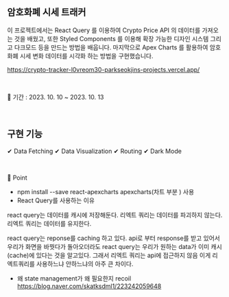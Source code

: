 ## 암호화폐 시세 트래커

이 프로젝트에서는 React Query 를 이용하여 Crypto Price API 의 데이터를 가져오는 것을 배웠고, 또한 Styled Components 를 이용해 확장 가능한 디자인 시스템 그리고 다크모드 등을 만드는 방법을 배웁니다. 
마지막으로 Apex Charts 를 활용하여 암호화폐 시세 변화 데이터를 시각화 하는 방법을 구현했습니다.

https://crypto-tracker-l0vreom30-parkseokjins-projects.vercel.app/

<br/>

📅 기간 : 2023. 10. 10 ~ 2023. 10. 13

<br/>


## 구현 기능 

✔  Data Fetching
✔  Data Visualization
✔  Routing
✔  Dark Mode


<br/>

📌 Point


* npm install --save react-apexcharts apexcharts(차트 부분 ) 사용
* React Query를 사용하는 이유

react query는 데이터를 캐시에 저장해둔다.
리엑트 쿼리는 데이터를 파괴하지 않는다.
리엑트 쿼리는 데이터를 유지한다.

react query는 reponse를 caching 하고 있다. api로 부터 response를 받고 있어서
우리가 화면을 바꿧다가 돌아오더라도 react query는 우리가 원하는 data가 이미
캐시(cache)에 있다는 것을 알고있다. 그래서 리엑트 쿼리는 api에 접근하지 않음
이게 리엑트쿼리를 사용하느냐 안하느냐의 아주 큰 차이다.

* 왜 state management가 왜 필요한지 recoil
 https://blog.naver.com/skatksdml1/223242059648
  

<br/>






